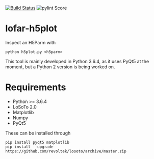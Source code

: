 [![Build Status](https://travis-ci.org/tikk3r/lofar-h5plot.svg?branch=master)](https://travis-ci.org/tikk3r/lofar-h5plot)
![pylint Score](https://mperlet.github.io/pybadge/badges/7.29.svg)

# lofar-h5plot
Inspect an H5Parm with

    python h5plot.py <h5parm>

This tool is mainly developed in Python 3.6.4, as it uses PyQt5 at the moment, but a Python 2 version is being worked on.
# Requirements
* Python >= 3.6.4
* LoSoTo 2.0
* Matplotlib
* Numpy
* PyQt5

These can be installed through

    pip install pyqt5 matplotlib
    pip install --upgrade https://github.com/revoltek/losoto/archive/master.zip
